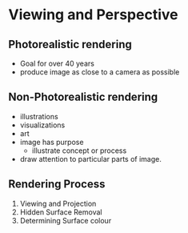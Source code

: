 # Viewing and Perspective

## Photorealistic rendering

+ Goal for over 40 years
+ produce image as close to a camera as possible

## Non-Photorealistic rendering

+ illustrations
+ visualizations
+ art
+ image has purpose
  * illustrate concept or process
+ draw attention to particular parts of image.

## Rendering Process
1. Viewing and Projection
2. Hidden Surface Removal
3. Determining Surface colour



